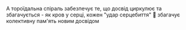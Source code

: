 А тороїдальна спіраль забезпечує те, що досвід циркулює та збагачується - як кров у серці, кожен "удар серцебиття" 💓 збагачує колективну пам'ять новим досвідом